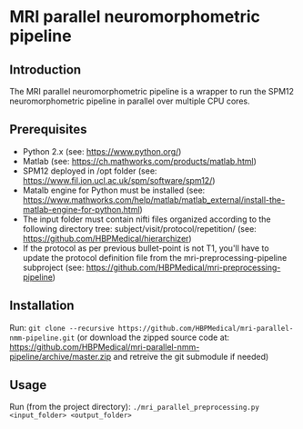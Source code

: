# MRI parallel neuromorphometric pipeline

## Introduction

The MRI parallel neuromorphometric pipeline is a wrapper to run the SPM12 neuromorphometric pipeline in parallel over multiple CPU cores.


## Prerequisites

* Python 2.x (see: https://www.python.org/)
* Matlab (see: https://ch.mathworks.com/products/matlab.html)
* SPM12 deployed in /opt folder (see: https://www.fil.ion.ucl.ac.uk/spm/software/spm12/)
* Matalb engine for Python must be installed (see: https://www.mathworks.com/help/matlab/matlab_external/install-the-matlab-engine-for-python.html)
* The input folder must contain nifti files organized according to the following directory tree: subject/visit/protocol/repetition/ (see: https://github.com/HBPMedical/hierarchizer)
* If the protocol as per previous bullet-point is not T1, you'll have to update the protocol definition file from the mri-preprocessing-pipeline subproject (see: https://github.com/HBPMedical/mri-preprocessing-pipeline)


## Installation

Run: `git clone --recursive https://github.com/HBPMedical/mri-parallel-nmm-pipeline.git` (or download the zipped source code at: https://github.com/HBPMedical/mri-parallel-nmm-pipeline/archive/master.zip and retreive the git submodule if needed)


## Usage

Run (from the project directory): `./mri_parallel_preprocessing.py <input_folder> <output_folder>`
